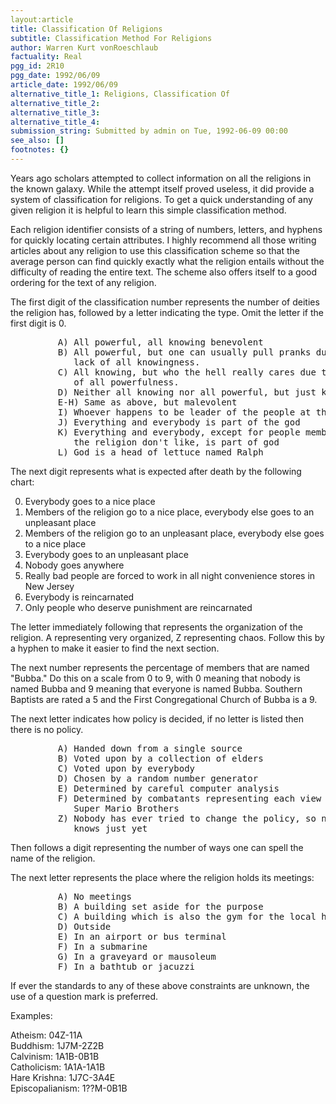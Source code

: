 ```yaml
---
layout:article
title: Classification Of Religions
subtitle: Classification Method For Religions
author: Warren Kurt vonRoeschlaub
factuality: Real
pgg_id: 2R10
pgg_date: 1992/06/09
article_date: 1992/06/09
alternative_title_1: Religions, Classification Of
alternative_title_2: 
alternative_title_3: 
alternative_title_4: 
submission_string: Submitted by admin on Tue, 1992-06-09 00:00
see_also: []
footnotes: {}
---
```

<div>
<p>Years ago scholars attempted to collect information on all the religions in the known galaxy. While the attempt itself proved useless, it did provide a system of classification for religions. To get a quick understanding of any given religion it is helpful to learn this simple classification method.</p>
<p>Each religion identifier consists of a string of numbers, letters, and hyphens for quickly locating certain attributes. I highly recommend all those writing articles about any religion to use this classification scheme so that the average person can find quickly exactly what the religion entails without the difficulty of reading the entire text. The scheme also offers itself to a good ordering for the text of any religion.</p>
<p>The first digit of the classification number represents the number of deities the religion has, followed by a letter indicating the type. Omit the letter if the first digit is 0.</p>
<pre>
         A) All powerful, all knowing benevolent
         B) All powerful, but one can usually pull pranks due to
            lack of all knowingness.
         C) All knowing, but who the hell really cares due to lack
            of all powerfulness.
         D) Neither all knowing nor all powerful, but just kind of there.
         E-H) Same as above, but malevolent
         I) Whoever happens to be leader of the people at the time
         J) Everything and everybody is part of the god
         K) Everything and everybody, except for people members of
            the religion don't like, is part of god
         L) God is a head of lettuce named Ralph
</pre>
<p>The next digit represents what is expected after death by the following chart:</p>
<ol>
<li value="0">Everybody goes to a nice place</li>
<li value="1">Members of the religion go to a nice place, everybody else goes to an unpleasant place</li>
<li value="2">Members of the religion go to an unpleasant place, everybody else goes to a nice place</li>
<li value="3">Everybody goes to an unpleasant place</li>
<li value="4">Nobody goes anywhere</li>
<li value="5">Really bad people are forced to work in all night convenience stores in New Jersey</li>
<li value="6">Everybody is reincarnated</li>
<li value="7">Only people who deserve punishment are reincarnated</li>
</ol>
<p>The letter immediately following that represents the organization of the religion. A representing very organized, Z representing chaos. Follow this by a hyphen to make it easier to find the next section.</p>
<p>The next number represents the percentage of members that are named "Bubba." Do this on a scale from 0 to 9, with 0 meaning that nobody is named Bubba and 9 meaning that everyone is named Bubba. Southern Baptists are rated a 5 and the First Congregational Church of Bubba is a 9.</p>
<p>The next letter indicates how policy is decided, if no letter is listed then there is no policy.</p>
<pre>
         A) Handed down from a single source
         B) Voted upon by a collection of elders
         C) Voted upon by everybody
         D) Chosen by a random number generator
         E) Determined by careful computer analysis
         F) Determined by combatants representing each view playing
            Super Mario Brothers
         Z) Nobody has ever tried to change the policy, so nobody
            knows just yet
</pre>
<p>Then follows a digit representing the number of ways one can spell the name of the religion.</p>
<p>The next letter represents the place where the religion holds its meetings:</p>
<pre>
         A) No meetings
         B) A building set aside for the purpose
         C) A building which is also the gym for the local high school
         D) Outside
         E) In an airport or bus terminal
         F) In a submarine
         G) In a graveyard or mausoleum
         F) In a bathtub or jacuzzi
</pre>
<p>If ever the standards to any of these above constraints are unknown, the use of a question mark is preferred.</p>
<p>Examples:</p>
<p>Atheism: 04Z-11A<br>
Buddhism: 1J7M-2Z2B<br>
Calvinism: 1A1B-0B1B<br>
Catholicism: 1A1A-1A1B<br>
Hare Krishna: 1J7C-3A4E<br>
Episcopalianism: 1??M-0B1B <!--Amazon_CLS_IM_END--></p>
</div>

